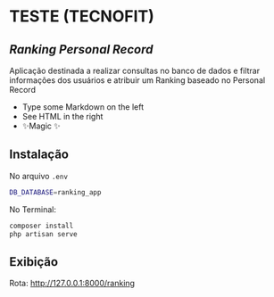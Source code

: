 # TESTE (TECNOFIT)
## _Ranking Personal Record_

Aplicação destinada a realizar consultas no banco de dados e filtrar informações dos usuários e atribuir um Ranking baseado no Personal Record

- Type some Markdown on the left
- See HTML in the right
- ✨Magic ✨


## Instalação

No arquivo `.env`
```sh
DB_DATABASE=ranking_app
```

No Terminal:
```sh
composer install
php artisan serve
```


## Exibição

Rota: http://127.0.0.1:8000/ranking